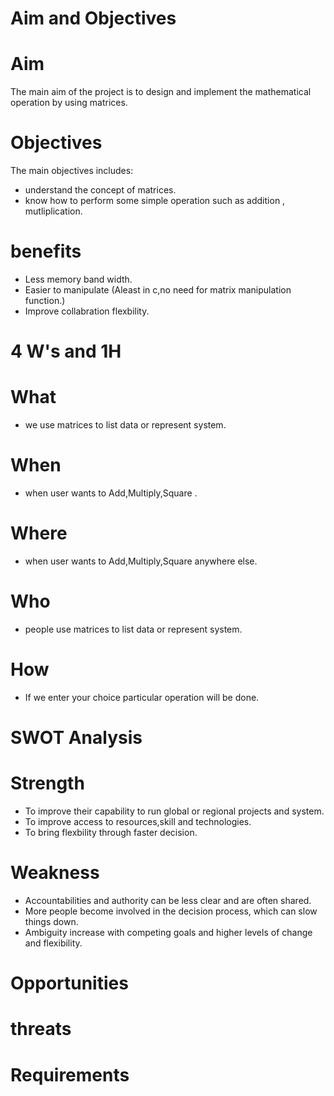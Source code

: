 # Aim and Objectives
# Aim
 The main aim of the project is to design and implement the mathematical operation by using matrices.
# Objectives 
  The main objectives includes:
   * understand the concept of matrices.
   * know how to perform some simple operation such as addition , mutliplication.
# benefits
 * Less memory band width.
 * Easier to manipulate (Aleast in c,no need for matrix manipulation function.)
 * Improve collabration flexbility.
 
# 4 W's and 1H
# What
  * we use matrices to list data or represent system.
# When 
  * when user wants to Add,Multiply,Square .
# Where
  * when user wants to Add,Multiply,Square anywhere else.
# Who
  * people use matrices to list data or represent system.
# How
  * If we enter your choice particular operation will be done.
# SWOT Analysis
 # Strength
  * To improve their capability to run global or regional projects and system.
  * To improve access to resources,skill and technologies.
  * To bring flexbility through faster decision.
# Weakness
  * Accountabilities and authority can be less clear and are often shared.
  * More people become involved in the decision process, which can slow things down.
  * Ambiguity increase with competing goals and higher levels of change and flexibility.
# Opportunities


# threats

# Requirements 

 
   
